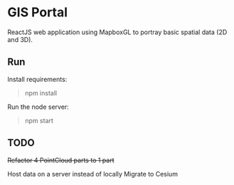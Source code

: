 # GIS Portal

ReactJS web application using MapboxGL to portray basic spatial data (2D and 3D).

## Run

Install requirements:
>npm install

Run the node server:
>npm start


## TODO

~~Refactor 4 PointCloud parts to 1 part~~

Host data on a server instead of locally
Migrate to Cesium
